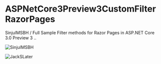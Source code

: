 # ASPNetCore3Preview3CustomFilterRazorPages
SinjulMSBH / Full Sample Filter methods for Razor Pages in ASP.NET Core 3.0 Preview 3 ..

![SinjulMSBH](https://8pic.ir/uploads/filter.png)

![JackSLater](https://8pic.ir/uploads/filter2.png)
